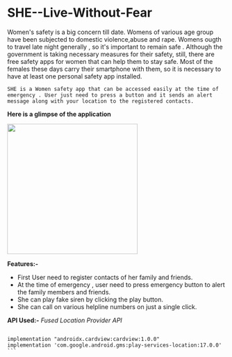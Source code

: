 # SHE--Live-Without-Fear
Women's safety is a big concern till date. Womens of various age group have been subjected to domestic violence,abuse and rape. Womens ougth to travel late night generally , so it's important to remain safe . Although the government is taking necessary measures for their safety, still, there are free safety apps for women that can help them to stay safe. Most of the females these days carry their smartphone with them, so it is necessary to have at least one personal safety app installed.

```SHE is a Women safety app that can be accessed easily at the time of emergency . User just need to press a button and it sends an alert message along with your location to the registered contacts.```


**Here is a glimpse of the application**

<img src="https://github.com/priyalbhatewara123/SHE--Live-Without-Fear/blob/master/app/src/main/res/mipmap-xxxhdpi/Screenshot1.jpeg" width="300">

**Features:-**
* First User need to register contacts of her family and friends.
* At the time of emergency , user need to press emergency button to alert the family members and friends.
* She can play fake siren by clicking the play button.
* She can call on various helpline numbers on just a single click.

**API Used:-**
*Fused Location Provider API*

```**Dependencies added :- **

implementation "androidx.cardview:cardview:1.0.0"
implementation 'com.google.android.gms:play-services-location:17.0.0' ```
